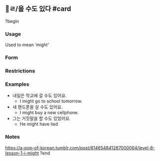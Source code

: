 ## ㄹ/을 수도 있다 #card
?begin
### Usage
Used to mean 'might'
### Form
### Restrictions
### Examples
- 내일은 학교에 갈 수도 있어요.
	- I might go to school tomorrow.
- 새 핸드폰을 살 수도 있어요.
	- I might buy a new cellphone.
- 그는 거짓말을 할 수도 있었어요.
	- He might have lied
### Notes
https://a-pop-of-korean.tumblr.com/post/614654841287000064/level-8-lesson-1-i-might
?end
